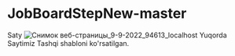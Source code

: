 # JobBoardStepNew-master
Saty
![Снимок веб-страницы_9-9-2022_94613_localhost](https://user-images.githubusercontent.com/102501272/189328902-16050093-5517-430b-b71b-a8da5f60b553.jpeg)
Yuqorda Saytimiz Tashqi shabloni ko'rsatilgan.
